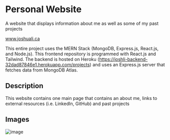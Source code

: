 # Personal Website
A website that displays information about me as well as some of my past projects

www.joshuali.ca

This entire project uses the MERN Stack (MongoDB, Express.js, React.js, and Node.js). This frontend repository is programmed with React.js and Tailwind. The backend is hosted on Heroku (https://joshli-backend-32dad87846e1.herokuapp.com/projects) and uses an Express.js server that fetches data from MongoDB Atlas.



## Description
This website contains one main page that contains an about me, links to external resources (i.e. LinkedIn, GitHub) and past projects

## Images
![image](https://github.com/JoshLiCoding/Personal-Website-Frontend/assets/43073270/a8287978-5774-42f6-bc95-5db147ed6daf)


